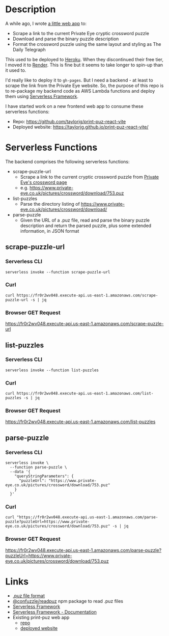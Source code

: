 # Description

A while ago, I wrote [a little web app](https://github.com/taylorjg/print-puz) to:

* Scrape a link to the current Private Eye cryptic crossword puzzle
* Download and parse the binary puzzle description
* Format the crossword puzzle using the same layout and styling as The Daily Telegraph

This used to be deployed to [Heroku](https://www.heroku.com/). When they discontinued their free tier,
I moved it to [Render](https://render.com/). This is fine but it seems to take longer to spin-up than it used to.

I'd really like to deploy it to `gh-pages`. But I need a backend - at least to scrape the link
from the Private Eye website. So, the purpose of this repo is to re-package my backend code
as AWS Lambda functions and deploy them using [Serverless Framework](https://www.serverless.com/framework).

I have started work on a new frontend web app to consume these serverless functions:

* Repo: https://github.com/taylorjg/print-puz-react-vite
* Deployed website: https://taylorjg.github.io/print-puz-react-vite/

# Serverless Functions

The backend comprises the following serverless functions:

* scrape-puzzle-url
  * Scrape a link to the current cryptic crossword puzzle from [Private Eye's crossword page](https://www.private-eye.co.uk/crossword)
  * e.g. https://www.private-eye.co.uk/pictures/crossword/download/753.puz
* list-puzzles
  * Parse the directory listing of https://www.private-eye.co.uk/pictures/crossword/download/
* parse-puzzle
  * Given the URL of a .puz file, read and parse the binary puzzle description and return the parsed puzzle, plus some extended information, in JSON format

## scrape-puzzle-url

### Serverless CLI

```
serverless invoke --function scrape-puzzle-url
```

### Curl

```
curl https://fr0r2wv048.execute-api.us-east-1.amazonaws.com/scrape-puzzle-url -s | jq
```

### Browser GET Request

https://fr0r2wv048.execute-api.us-east-1.amazonaws.com/scrape-puzzle-url

## list-puzzles

### Serverless CLI

```
serverless invoke --function list-puzzles
```

### Curl

```
curl https://fr0r2wv048.execute-api.us-east-1.amazonaws.com/list-puzzles -s | jq
```

### Browser GET Request

https://fr0r2wv048.execute-api.us-east-1.amazonaws.com/list-puzzles

## parse-puzzle

### Serverless CLI

```
serverless invoke \
  --function parse-puzzle \
  --data '{
    "queryStringParameters": {
      "puzzleUrl": "https://www.private-eye.co.uk/pictures/crossword/download/753.puz"
    }
  }'
```

### Curl

```
curl "https://fr0r2wv048.execute-api.us-east-1.amazonaws.com/parse-puzzle?puzzleUrl=https://www.private-eye.co.uk/pictures/crossword/download/753.puz" -s | jq
```

### Browser GET Request 

https://fr0r2wv048.execute-api.us-east-1.amazonaws.com/parse-puzzle?puzzleUrl=https://www.private-eye.co.uk/pictures/crossword/download/753.puz

# Links

* [.puz file format](https://code.google.com/archive/p/puz/wikis/FileFormat.wiki)
* [@confuzzle/readpuz](https://www.npmjs.com/package/@confuzzle/readpuz) npm package to read .puz files
* [Serverless Framework](https://www.serverless.com/framework)
* [Serverless Framework - Documentation](https://www.serverless.com/framework/docs)
* Existing print-puz web app
  * [repo](https://github.com/taylorjg/print-puz)
  * [deployed website](https://print-puz.onrender.com)

